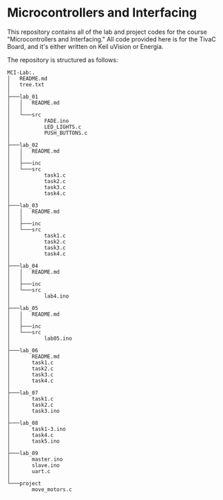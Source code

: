 # Microcontrollers and Interfacing

This repository contains all of the lab and project codes for the course "Microcontrollers and Interfacing." All code provided here is for the TivaC Board, and it's either written on Keil uVision or Energia.

The repository is structured as follows:

```
MCI-Lab:.
│   README.md
│   tree.txt
│   
├───lab_01
│   │   README.md
│   │   
│   └───src
│           FADE.ino
│           LED_LIGHTS.c
│           PUSH_BUTTONS.c
│           
├───lab_02
│   │   README.md
│   │   
│   ├───inc
│   └───src
│           task1.c
│           task2.c
│           task3.c
│           task4.c
│           
├───lab_03
│   │   README.md
│   │   
│   ├───inc
│   └───src
│           task1.c
│           task2.c
│           task3.c
│           task4.c
│           
├───lab_04
│   │   README.md
│   │   
│   ├───inc
│   └───src
│           lab4.ino
│           
├───lab_05
│   │   README.md
│   │   
│   ├───inc
│   └───src
│           lab05.ino
│           
├───lab_06
│       README.md
│       task1.c
│       task2.c
│       task3.c
│       task4.c
│       
├───lab_07
│       task1.c
│       task2.c
│       task3.ino
│       
├───lab_08
│       task1-3.ino
│       task4.c
│       task5.ino
│       
├───lab_09
│       master.ino
│       slave.ino
│       uart.c
│       
└───project
        move_motors.c
```